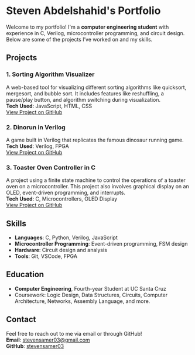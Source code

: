 # Steven Abdelshahid's Portfolio

Welcome to my portfolio! I'm a **computer engineering student** with experience in C, Verilog, microcontroller programming, and circuit design. Below are some of the projects I’ve worked on and my skills.

## Projects

### 1. Sorting Algorithm Visualizer
A web-based tool for visualizing different sorting algorithms like quicksort, mergesort, and bubble sort. It includes features like reshuffling, a pause/play button, and algorithm switching during visualization.  
**Tech Used**: JavaScript, HTML, CSS  
[View Project on GitHub](https://github.com/StevenAbdelshahid/Sorting-Visualizer)

### 2. Dinorun in Verilog
A game built in Verilog that replicates the famous dinosaur running game.  
**Tech Used**: Verilog, FPGA  
[View Project on GitHub](https://github.com/stevensamer03/dinorun)

### 3. Toaster Oven Controller in C
A project using a finite state machine to control the operations of a toaster oven on a microcontroller. This project also involves graphical display on an OLED, event-driven programming, and interrupts.  
**Tech Used**: C, Microcontrollers, OLED Display  
[View Project on GitHub](https://github.com/stevensamer03/toaster-oven)

## Skills
- **Languages**: C, Python, Verilog, JavaScript
- **Microcontroller Programming**: Event-driven programming, FSM design
- **Hardware**: Circuit design and analysis
- **Tools**: Git, VSCode, FPGA

## Education
- **Computer Engineering**, Fourth-year Student at UC Santa Cruz  
- Coursework: Logic Design, Data Structures, Circuits, Computer Architecture, Networks, Assembly Language, and more.

## Contact
Feel free to reach out to me via email or through GitHub!  
**Email**: stevensamer03@gmail.com  
**GitHub**: [stevensamer03](https://github.com/stevensamer03)
